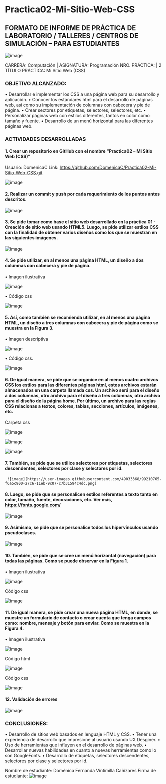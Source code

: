 # Practica02-Mi-Sitio-Web-CSS

 ## FORMATO DE INFORME DE PRÁCTICA DE LABORATORIO / TALLERES / CENTROS DE SIMULACIÓN – PARA ESTUDIANTES

![image](https://user-images.githubusercontent.com/49033368/99210583-7b441780-27c6-11eb-8fe4-3acbf53faa10.png)

CARRERA: Computación | ASIGNATURA: Programación
NRO. PRÁCTICA: |	2	TÍTULO PRÁCTICA:  Mi Sitio Web (CSS)
### OBJETIVO ALCANZADO:
•	Desarrollar e implementar los CSS a una página web para su desarrollo y aplicación.
•	Conocer los estándares html para el desarrollo de páginas web, así como su implementación de columnas con cabecera y pie de página.
•	Crear sectores por etiquetas, selectores, selectores, etc.
•	Personalizar páginas web con estilos diferentes, tantos en color como tamaño y fuente.
•	Desarrollo de un menú horizontal para las diferentes páginas web.
### ACTIVIDADES DESARROLLADAS
#### 1.	Crear un repositorio en GitHub con el nombre “Practica02 – Mi Sitio Web (CSS)”
Usuario: DomenicaC
Link: https://github.com/DomenicaC/Practica02-Mi-Sitio-Web-CSS.git
 
 ![image](https://user-images.githubusercontent.com/49033368/99210599-8303bc00-27c6-11eb-9daf-26d7d9d042ea.png)

#### 2.	Realizar un commit y push por cada requerimiento de los puntos antes descritos. 

![image](https://user-images.githubusercontent.com/49033368/99210606-8ac36080-27c6-11eb-8179-ebcc2df391ee.png)

#### 3.	Se pide tomar como base el sitio web desarrollado en la práctica 01 - Creación de sitio web usando HTML5. Luego, se pide utilizar estilos CSS con la finalidad de obtener varios diseños como los que se muestran en las siguientes imágenes.
   
![image](https://user-images.githubusercontent.com/49033368/99210630-9adb4000-27c6-11eb-81df-bea37861bc9e.png)

#### 4.	Se pide utilizar, en al menos una página HTML, un diseño a dos columnas con cabecera y pie de página.
•	Imagen ilustrativa
 
 ![image](https://user-images.githubusercontent.com/49033368/99210656-acbce300-27c6-11eb-9f38-94fb99fdeb78.png)

•	Código css
 
![image](https://user-images.githubusercontent.com/49033368/99210665-b1819700-27c6-11eb-8ec6-6f42fee32168.png)

#### 5.	Así, como también se recomienda utilizar, en al menos una página HTML, un diseño a tres columnas con cabecera y pie de página como se muestra en la Figura 3.
•	Imagen descriptiva
 
 ![image](https://user-images.githubusercontent.com/49033368/99210674-b8100e80-27c6-11eb-8735-7c2bb12f5019.png)

•	Código css.
  
![image](https://user-images.githubusercontent.com/49033368/99210696-c2caa380-27c6-11eb-9482-71bceb37c6e8.png)

#### 6.	De igual manera, se pide que se organice en al menos cuatro archivos CSS los estilos para las diferentes páginas html, estos archivos estarán almacenados en una carpeta llamada css. Un archivo será para el diseño a dos columnas, otro archivo para el diseño a tres columnas, otro archivo para el diseño de la página home. Por último, un archivo para las reglas CSS relacionas a textos, colores, tablas, secciones, artículos, imágenes, etc.

Carpeta css
 
![image](https://user-images.githubusercontent.com/49033368/99210707-c8c08480-27c6-11eb-8445-2d81444b3443.png)

![image](https://user-images.githubusercontent.com/49033368/99210725-d83fcd80-27c6-11eb-800b-0cc3c907c70c.png)

![image](https://user-images.githubusercontent.com/49033368/99210744-e68de980-27c6-11eb-8e89-03105ed7cdb6.png)
  
#### 7.	También, se pide que se utilice selectores por etiquetas, selectores descendentes, selectores por clase y selectores por id.
     
     ![image](https://user-images.githubusercontent.com/49033368/99210765-f6a5c900-27c6-11eb-9c07-c7b31594c4dc.png)

#### 8.	Luego, se pide que se personalicen estilos referentes a texto tanto en color, tamaño, fuente, decoraciones, etc. Ver más, https://fonts.google.com/

   ![image](https://user-images.githubusercontent.com/49033368/99210784-032a2180-27c7-11eb-8b94-0e205ce342ae.png)

#### 9.	Asimismo, se pide que se personalice todos los hipervínculos usando pseudoclases.
   
   ![image](https://user-images.githubusercontent.com/49033368/99210802-0fae7a00-27c7-11eb-8cc9-b6e7674159ee.png)

#### 10.	También, se pide que se cree un menú horizontal (navegación) para todas las páginas. Como se puede observar en la Figura 1.
•	Imagen ilustrativa

 ![image](https://user-images.githubusercontent.com/49033368/99210819-1b9a3c00-27c7-11eb-8eef-6a497c8d164a.png)

Código css
 
 ![image](https://user-images.githubusercontent.com/49033368/99210829-205ef000-27c7-11eb-8506-7bcede51e7f9.png)

#### 11.	De igual manera, se pide crear una nueva página HTML, en donde, se muestre un formulario de contacto o crear cuenta que tenga campos como: nombre, mensaje y botón para enviar. Como se muestra en la Figura 4.
•	Imagen ilustrativa
 
![image](https://user-images.githubusercontent.com/49033368/99210838-26ed6780-27c7-11eb-9a0d-b2fe0841d247.png)

Código html
 
 ![image](https://user-images.githubusercontent.com/49033368/99210846-2c4ab200-27c7-11eb-8c9d-c1dd1dfbc290.png)

Código css
 
 ![image](https://user-images.githubusercontent.com/49033368/99210853-3076cf80-27c7-11eb-8280-a2a768dd609c.png)

#### 12.	Validación de errores
 
 ![image](https://user-images.githubusercontent.com/49033368/99210871-3b316480-27c7-11eb-824b-b990bbc28861.png)

### CONCLUSIONES:
•	Desarrollo de sitios web basados en lenguaje HTML y CSS.
•	Tener una experiencia de desarrollo que impresione al usuario usando UX Desginer.
•	Uso de herramientas que influyen en el desarrollo de páginas web.
•	Desarrollar nuevas habilidades en cuanto a nuevas herramientas como lo son GoogleFonts.
•	Desarrollo de etiquetas, selectores descendentes, selectores por clase y selectores por id.

Nombre de estudiante: Doménica Fernanda Vintimilla Cañizares
Firma de estudiante: 
![image](https://user-images.githubusercontent.com/49033368/99210899-4edccb00-27c7-11eb-9377-8ad78aa9bf42.png)

